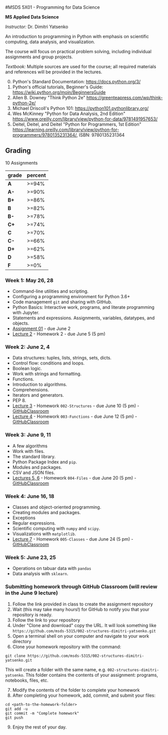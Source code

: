 #MSDS 5X01 - Programming for Data Science

**MS Applied Data Science**

*Instructor:* Dr. Dimitri Yatsenko 

An introduction to programming in Python with emphasis on scientific computing, data analysis, and visualization.

The course will focus on practical problem solving, including individual assignments and group projects.

*Textbook:* Multiple sources are used for the course; all required materials and references will be provided in the lectures.

 0. Python's Standard Documentation: https://docs.python.org/3/
 1. Python's official tutorials, Beginner's Guide: https://wiki.python.org/moin/BeginnersGuide
 2. Allen B. Downey "Think Python 2e" https://greenteapress.com/wp/think-python-2e/
 3. Michael Driscoll's Python 101: https://python101.pythonlibrary.org/
 4. Wes McKinney "Python for Data Analysis, 2nd Edition" https://www.oreilly.com/library/view/python-for-data/9781491957653/
 5. Deitel, Deitel, and Deitel "Python for Programmers, 1st Edition" https://learning.oreilly.com/library/view/python-for-programmers/9780135231364/,  ISBN: 9780135231364

## Grading 
10 Assignments

|grade| percent |
|---|---|
|**A** |>=94%|
|**A-**|>=90%|
|**B+**|>=86%|
|**B**|>=82%|
|**B-**|>=78%|
|**C+**|>=74%|
|**C**|>=70%|
|**C-**|>=66%|
|**D+**|>=62%|
|**D**|>=58%|
|**F**|>=0%|


### Week 1: May 26, 28

* Command-line utilities and scripting.
* Configuring a programming environment for Python 3.6+
* Code management `git` and sharing with GitHub.
* Python Basics: Interactive work, programs, and literate programming with Jupyter.
* Statements and expressions. Assignments, variables, datatypes, and objects.
* [Assignment 01](assignments/Set01.md) - due June 2
* [Lecture 2](notebooks/001-Expressions.ipynb) - Homework 2 - due June 5 (5 pm)

### Week 2: June 2, 4

* Data structures: tuples, lists, strings, sets, dicts.
* Control flow: conditions and loops.
* Boolean logic.
* Work with strings and formatting.
* Functions.
* Introduction to algorithms.
* Comprehensions.
* Iterators and generators.
* PEP 8.
* [Lecture 3](notebooks/002-Structures.ipynb) - Homework `002-Structures`  - due June 10 (5 pm) - [GitHubClassroom](https://classroom.github.com/a/wctz10P_)
* [Lecture 4](notebooks/003-Functions.ipynb) - Homework `003-Functions` - due June 12 (5 pm) - [GitHubClassroom](https://classroom.github.com/a/HFVLo876)

### Week 3: June 9, 11

* A few algorithms
* Work with files.
* The standard library.
* Python Package Index and `pip`.
* Modules and packages.
* CSV and JSON files.
* [Lectures 5, 6](notebooks/004-Files.ipynb) - Homework `004-Files` - due June 20 (5 pm) - [GitHubClassroom](https://classroom.github.com/a/a8XR0jz8)

### Week 4: June 16, 18

* Classes and object-oriented programming.
* Creating modules and packages.
* Exceptions
* Regular expressions.
* Scientific computing with `numpy` and `scipy`.
* Visualizations with `matplotlib`.
* [Lecture 7](notebooks/005-Classes.ipynb) - Homework `005-Classes` - due June 24 (5 pm) - [GitHubClassroom](https://classroom.github.com/a/QYWFkYI_)

### Week 5: June 23, 25

* Operations on tabuar data with `pandas`
* Data analysis with `sklearn`.

### Submitting homework through GitHub Classroom (will review in the June 9 lecture)

1. Follow the link provided in class to create the assignment repository
2. Wait (this may take many hours!) for GitHub to notify you that your repository is ready.
3. Follow the link to your repository
4. Under "Clone and download"  copy the URL. It will look something like `https://github.com/msds-5315/002-structures-dimitri-yatsenko.git`
5. Open a terminal shell on your computer and navigate to your work directory
6. Clone your homework repository with the command:
```shell
git clone https://github.com/msds-5315/002-structures-dimitri-yatsenko.git
```
 This will create a folder with the same name, e.g. `002-structures-dimitri-yatsenko`. This folder contains the contents of your assignment: programs, notebooks, files, etc.

7. Modify the contents of the folder to complete your homework
8. After completing your homework, add, commit, and submit your files:
```shell
cd <path-to-the-homework-folder>
git add -u 
git commit -m "Complete homework"
git push
```
9. Enjoy the rest of your day.
